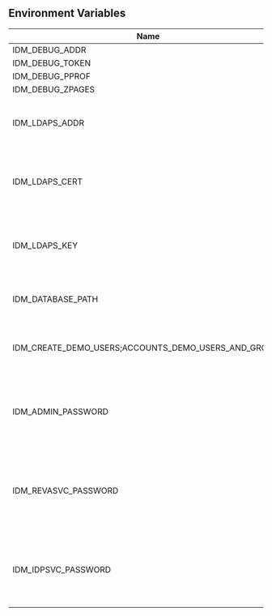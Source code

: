 ## Environment Variables

| Name | Type | Default Value | Description |
|------|------|---------------|-------------|
| IDM_DEBUG_ADDR | string |  | |
| IDM_DEBUG_TOKEN | string |  | |
| IDM_DEBUG_PPROF | bool | false | |
| IDM_DEBUG_ZPAGES | bool | false | |
| IDM_LDAPS_ADDR | string | 127.0.0.1:9235 | Listen address for the ldaps listener (ip-addr:port)|
| IDM_LDAPS_CERT | string | ~/.ocis/idm/ldap.crt | File name of the TLS server certificate for the ldaps listener|
| IDM_LDAPS_KEY | string | ~/.ocis/idm/ldap.key | File name for the TLS certificate key for the server certificate|
| IDM_DATABASE_PATH | string | ~/.ocis/idm/ocis.boltdb | Full path to the idm backend database|
| IDM_CREATE_DEMO_USERS;ACCOUNTS_DEMO_USERS_AND_GROUPS | bool | false | Flag to enabe/disable the creation of the demo users|
| IDM_ADMIN_PASSWORD | string |  | Password to set for the "idm" service users. Either cleartext or an argon2id hash|
| IDM_REVASVC_PASSWORD | string |  | Password to set for the "reva" service users. Either cleartext or an argon2id hash|
| IDM_IDPSVC_PASSWORD | string |  | Password to set for the "idp" service users. Either cleartext or an argon2id hash|